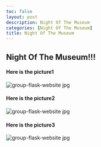 ```yaml
---
toc: false
layout: post
description: Night Of The Museum
categories: [Night Of The Museum]
title: Night Of The Museum
---
```


## Night Of The Museum!!! 

#### Here is the picture1  
<img src="{{site.baseurl}}/images/night-of-mus-1.jpg" alt="group-flask-website jpg">

#### Here is the picture2  
<img src="{{site.baseurl}}/images/night-of-mus-2.jpg" alt="group-flask-website jpg">

#### Here is the picture3  
<img src="{{site.baseurl}}/images/night-of-mus-3.jpg" alt="group-flask-website jpg">
